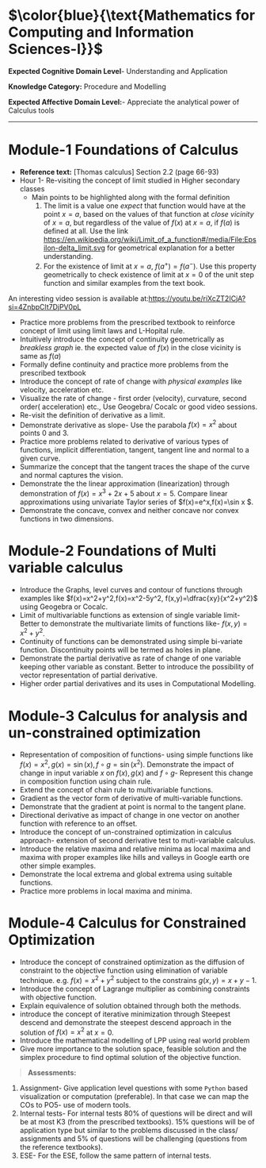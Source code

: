 # $\color{blue}{\text{Mathematics for Computing and Information Sciences-I}}$

**Expected Cognitive Domain Level**- Understanding and Application

**Knowledge Category:** Procedure and Modelling

**Expected Affective Domain Level:**- Appreciate the analytical power of Calculus tools 

----
# Module-1 Foundations of Calculus
- **Reference text:** [Thomas calculus] Section 2.2 (page 66-93)
- Hour 1- Re-visiting the concept of limit studied in Higher secondary classes 
  - Main points to be highlighted along with the formal definition
    1. The limit is a value one *expect* that function would have at the point $x=a$, based on the values of that function at *close vicinity* of $x=a$, but regardless of the value of $f(x)$ at $x=a$, if $f(a)$ is defined at all.
    Use the link <https://en.wikipedia.org/wiki/Limit_of_a_function#/media/File:Epsilon-delta_limit.svg> for   geometrical explanation for a better understanding.
    2. For the existence of limit at $x=a$, $f(a^+)=f(a^-)$. Use this property geometrically to check existence of limit at $x=0$ of the unit step function and similar examples from the text book.

 An interesting video session is available at:<https://youtu.be/riXcZT2ICjA?si=4ZnbpClt7DjPV0pL>
 
- Practice more problems from the prescribed textbook to reinforce concept of limit using limit laws and L-Hopital rule.
- Intuitively introduce the concept of continuity geometrically as *breakless graph* ie. the expected value of $f(x)$ in the close vicinity is same as $f(a)$
- Formally define continuity and practice more problems from the prescribed textbook
- Introduce the concept of rate of change with *physical examples* like velocity, acceleration etc.
- Visualize the rate of change - first order (velocity), curvature, second order( acceleration) etc., Use Geogebra/ Cocalc or good video sessions.
- Re-visit the definition of derivative as a limit.
- Demonstrate derivative as slope- Use the parabola $f(x)=x^2$ about points $0$ and $3$.
- Practice more problems related to derivative of various types of functions, implicit differentiation, tangent, tangent line and normal to a given curve.
- Summarize the concept that the tangent traces the shape of the curve and normal captures the vision.
- Demonstrate the the linear approximation (linearization) through demonstration of $f(x)=x^3+2x+5$ about $x=5$. Compare linear approximations using univariate Taylor series of $f(x)=e^x,f(x)=\sin x $.
- Demonstrate the concave, convex and neither concave nor convex functions in two dimensions.

# Module-2 Foundations of Multi variable calculus

- Introduce the Graphs, level curves and contour of functions through examples like $f(x)=x^2+y^2,f(x)=x^2-5y^2, f(x,y)=\dfrac{xy}{x^2+y^2}$ using Geogebra or Cocalc.
- Limit of multivariable functions as extension of single variable limit- Better to demonstrate the multivariate limits of functions like- $f(x,y)=x^2+y^2$.
- Continuity of functions can be demonstrated using simple bi-variate function. Discontinuity points will be termed as holes in plane.
- Demonstrate the partial derivative as rate of change of one variable keeping other variable as constant. Better to introduce the possibility of vector representation of partial derivative.
- Higher order partial derivatives and its uses in Computational Modelling.

# Module-3 Calculus for analysis and un-constrained optimization

- Representation of composition of functions- using simple functions like $f(x)=x^2, g(x)=\sin(x), f\circ g=\sin(x^2)$. Demonstrate the impact of change in input variable $x$ on $f(x),g(x)$ and $f\circ g$- Represent this change in composition function using chain rule.
- Extend the concept of chain rule to multivariable functions.
- Gradient as the vector form of derivative of multi-variable functions.
- Demonstrate that the gradient at point is normal to the tangent plane.
- Directional derivative as impact of change in one vector on another function with reference to an offset.
- Introduce the concept of un-constrained optimization in calculus approach- extension of second derivative test to muti-variable calculus.
- Introduce the relative maxima and relative minima as local maxima and maxima with proper examples like hills and valleys in Google earth ore other simple examples.
- Demonstrate the local extrema and global extrema using suitable functions.
- Practice more problems in local maxima and minima.

# Module-4 Calculus for Constrained Optimization

- Introduce the concept of constrained optimization as the diffusion of constraint to the objective function using elimination of variable technique. e.g. $f(x)=x^2+y^2$ subject to the constrains $g(x,y)=x+y-1$.
- Introduce the concept of Lagrange multiplier as combining constraints with objective function.
- Explain equivalence of solution obtained through both the methods.
- introduce the concept of iterative minimization through Steepest descend and demonstrate the steepest descend approach in the solution of $f(x)=x^2$ at $x=0$.
- Introduce the mathematical modelling of LPP using real world problem
- Give more importance to the solution space, feasible solution and the simplex procedure to find optimal solution of the objective function.

>**Assessments:**
 1. Assignment- Give application level questions with some `Python` based visualization or computation (preferable). In that case we can map the COs to PO5- use of modern tools.
 2. Internal tests- For internal tests 80% of questions will be direct and will be at most K3 (from the prescribed textbooks). 15% questions will be of application type but similar to the problems discussed in the class/ assignments and 5% of questions will be challenging (questions from the reference textbooks).
 3. ESE- For the ESE, follow the same pattern of internal tests. 
